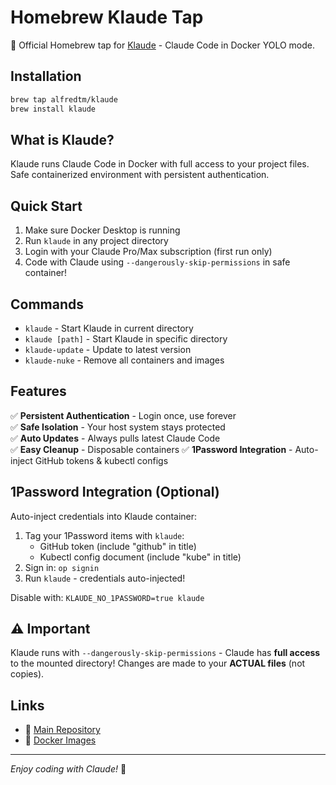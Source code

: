 # Homebrew Klaude Tap

🍺 Official Homebrew tap for [Klaude](https://github.com/alfredtm/klaude) - Claude Code in Docker YOLO mode.

## Installation

```bash
brew tap alfredtm/klaude
brew install klaude
```

## What is Klaude?

Klaude runs Claude Code in Docker with full access to your project files. Safe containerized environment with persistent authentication.

## Quick Start

1. Make sure Docker Desktop is running
2. Run `klaude` in any project directory
3. Login with your Claude Pro/Max subscription (first run only)
4. Code with Claude using `--dangerously-skip-permissions` in safe container!

## Commands

- `klaude` - Start Klaude in current directory
- `klaude [path]` - Start Klaude in specific directory  
- `klaude-update` - Update to latest version
- `klaude-nuke` - Remove all containers and images

## Features

✅ **Persistent Authentication** - Login once, use forever  
✅ **Safe Isolation** - Your host system stays protected  
✅ **Auto Updates** - Always pulls latest Claude Code  
✅ **Easy Cleanup** - Disposable containers
✅ **1Password Integration** - Auto-inject GitHub tokens & kubectl configs

## 1Password Integration (Optional)

Auto-inject credentials into Klaude container:

1. Tag your 1Password items with `klaude`:
   - GitHub token (include "github" in title)
   - Kubectl config document (include "kube" in title)
2. Sign in: `op signin`
3. Run `klaude` - credentials auto-injected!

Disable with: `KLAUDE_NO_1PASSWORD=true klaude`

## ⚠️ Important

Klaude runs with `--dangerously-skip-permissions` - Claude has **full access** to the mounted directory! Changes are made to your **ACTUAL files** (not copies).

## Links

- 🐙 [Main Repository](https://github.com/alfredtm/klaude)
- 🚀 [Docker Images](https://github.com/alfredtm/klaude/pkgs/container/klaude)

---

*Enjoy coding with Claude!* 🚀